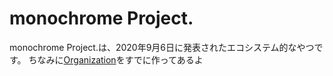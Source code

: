 # monochrome Project.
monochrome Project.は、2020年9月6日に発表されたエコシステム的なやつです。
ちなみに[Organization](https://github.com/mncrp)をすでに作ってあるよ
